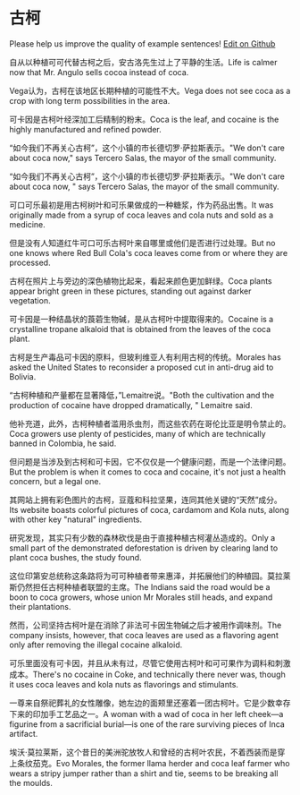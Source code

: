 # 古柯

Please help us improve the quality of example sentences! [Edit on Github](https://github.com/jiyushe/jiyu-example-sentence-source/blob/main/chinese/guke.md)

<p><span class="chinese">自从以种植可可代替古柯之后，安古洛先生过上了平静的生活。</span><span class="english">Life is calmer now that Mr. Angulo sells cocoa instead of coca.</span></p>

<p><span class="chinese">Vega认为，古柯在该地区长期种植的可能性不大。</span><span class="english">Vega does not see coca as a crop with long term possibilities in the area.</span></p>

<p><span class="chinese">可卡因是古柯叶经深加工后精制的粉末。</span><span class="english">Coca is the leaf, and cocaine is the highly manufactured and refined powder.</span></p>

<p><span class="chinese">“如今我们不再关心古柯”，这个小镇的市长德切罗·萨拉斯表示。</span><span class="english">"We don't care about coca now," says Tercero Salas, the mayor of the small community.</span></p>

<p><span class="chinese">“如今我们不再关心古柯”，这个小镇的市长德切罗·萨拉斯表示。</span><span class="english">"We don't care about coca now, " says Tercero Salas, the mayor of the small community.</span></p>

<p><span class="chinese">可口可乐最初是用古柯树叶和可乐果做成的一种糖浆，作为药品出售。</span><span class="english">It was originally made from a syrup of coca leaves and cola nuts and sold as a medicine.</span></p>

<p><span class="chinese">但是没有人知道红牛可口可乐古柯叶来自哪里或他们是否进行过处理。</span><span class="english">But no one knows where Red Bull Cola's coca leaves come from or where they are processed.</span></p>

<p><span class="chinese">古柯在照片上与旁边的深色植物比起来，看起来颜色更加鲜绿。</span><span class="english">Coca plants appear bright green in these pictures, standing out against darker vegetation.</span></p>

<p><span class="chinese">可卡因是一种结晶状的莨菪生物碱，是从古柯叶中提取得来的。</span><span class="english">Cocaine is a crystalline tropane alkaloid that is obtained from the leaves of the coca plant.</span></p>

<p><span class="chinese">古柯是生产毒品可卡因的原料，但玻利维亚人有利用古柯的传统。</span><span class="english">Morales has asked the United States to reconsider a proposed cut in anti-drug aid to Bolivia.</span></p>

<p><span class="chinese">“古柯种植和产量都在显著降低，”Lemaitre说。</span><span class="english">"Both the cultivation and the production of cocaine have dropped dramatically, " Lemaitre said.</span></p>

<p><span class="chinese">他补充道，此外，古柯种植者滥用杀虫剂，而这些农药在哥伦比亚是明令禁止的。</span><span class="english">Coca growers use plenty of pesticides, many of which are technically banned in Colombia, he said.</span></p>

<p><span class="chinese">但问题是当涉及到古柯和可卡因，它不仅仅是一个健康问题，而是一个法律问题。</span><span class="english">But the problem is when it comes to coca and cocaine, it's not just a health concern, but a legal one.</span></p>

<p><span class="chinese">其网站上拥有彩色图片的古柯，豆蔻和科拉坚果，连同其他关键的“天然”成分。</span><span class="english">Its website boasts colorful pictures of coca, cardamom and Kola nuts, along with other key "natural" ingredients.</span></p>

<p><span class="chinese">研究发现，其实只有少数的森林砍伐是由于直接种植古柯灌丛造成的。</span><span class="english">Only a small part of the demonstrated deforestation is driven by clearing land to plant coca bushes, the study found.</span></p>

<p><span class="chinese">这位印第安总统称这条路将为可可种植者带来惠泽，并拓展他们的种植园。莫拉莱斯仍然担任古柯种植者联盟的主席。</span><span class="english">The Indians said the road would be a boon to coca growers, whose union Mr Morales still heads, and expand their plantations.</span></p>

<p><span class="chinese">然而，公司坚持古柯叶是在消除了非法可卡因生物碱之后才被用作调味剂。</span><span class="english">The company insists, however, that coca leaves are used as a flavoring agent only after removing the illegal cocaine alkaloid.</span></p>

<p><span class="chinese">可乐里面没有可卡因，并且从未有过，尽管它使用古柯叶和可可果作为调料和刺激成本。</span><span class="english">There's no cocaine in Coke, and technically there never was, though it uses coca leaves and kola nuts as flavorings and stimulants.</span></p>

<p><span class="chinese">一尊来自祭祀葬礼的女性雕像，她左边的面颊里还塞着一团古柯叶。它是少数幸存下来的印加手工艺品之一。</span><span class="english">A woman with a wad of coca in her left cheek—a figurine from a sacrificial burial—is one of the rare surviving pieces of Inca artifact.</span></p>

<p><span class="chinese">埃沃·莫拉莱斯，这个昔日的美洲驼放牧人和曾经的古柯叶农民，不着西装而是穿上条纹茄克。</span><span class="english">Evo Morales, the former llama herder and coca leaf farmer who wears a stripy jumper rather than a shirt and tie, seems to be breaking all the moulds.</span></p>

